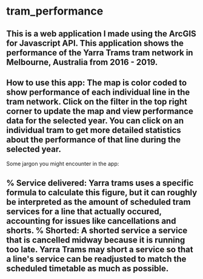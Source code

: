 # tram_performance

This is a web application I made using the ArcGIS for Javascript API. This application shows the performance of the 
Yarra Trams tram network in Melbourne, Australia from 2016 - 2019.
------------------------------------------------------------------------------------------------------------------------------
How to use this app:
The map is color coded to show performance of each individual line in the tram network. Click on the filter in the 
top right corner to update the map and view performance data for the selected year. You can click on an individual tram
to get more detailed statistics about the performance of that line during the selected year.
--------------------------------------------------------------------------------------------------------------------------
Some jargon you might encounter in the app:

% Service delivered: Yarra trams uses a specific formula to calculate this figure, but it can roughly be interpreted as
the amount of scheduled tram services for a line that actually occured, accounting for issues like cancellations and shorts.
% Shorted: A shorted service a service that is cancelled midway because it is running too late. Yarra Trams may short a 
service so that a line's service can be readjusted to match the scheduled timetable as much as possible.
------------------------------------------------------------------------------------------------------------------------------
